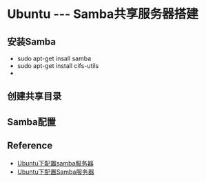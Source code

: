 # Ubuntu --- Samba共享服务器搭建

## 安装Samba

- sudo apt-get insall samba
- sudo apt-get install cifs-utils
- 

## 创建共享目录

## Samba配置

## Reference

- [Ubuntu下配置samba服务器](https://my.oschina.net/junn/blog/171388)
- [Ubuntu下配置Samba服务器](https://www.jianshu.com/p/c4579605a737)